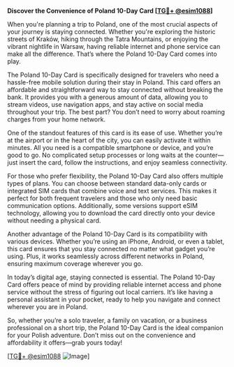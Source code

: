 **Discover the Convenience of Poland 10-Day Card [[TG💪+ @esim1088](https://t.me/s/esim1088)]**

When you're planning a trip to Poland, one of the most crucial aspects of your journey is staying connected. Whether you're exploring the historic streets of Kraków, hiking through the Tatra Mountains, or enjoying the vibrant nightlife in Warsaw, having reliable internet and phone service can make all the difference. That’s where the Poland 10-Day Card comes into play.

The Poland 10-Day Card is specifically designed for travelers who need a hassle-free mobile solution during their stay in Poland. This card offers an affordable and straightforward way to stay connected without breaking the bank. It provides you with a generous amount of data, allowing you to stream videos, use navigation apps, and stay active on social media throughout your trip. The best part? You don’t need to worry about roaming charges from your home network.

One of the standout features of this card is its ease of use. Whether you’re at the airport or in the heart of the city, you can easily activate it within minutes. All you need is a compatible smartphone or device, and you’re good to go. No complicated setup processes or long waits at the counter—just insert the card, follow the instructions, and enjoy seamless connectivity.

For those who prefer flexibility, the Poland 10-Day Card also offers multiple types of plans. You can choose between standard data-only cards or integrated SIM cards that combine voice and text services. This makes it perfect for both frequent travelers and those who only need basic communication options. Additionally, some versions support eSIM technology, allowing you to download the card directly onto your device without needing a physical card.

Another advantage of the Poland 10-Day Card is its compatibility with various devices. Whether you’re using an iPhone, Android, or even a tablet, this card ensures that you stay connected no matter what gadget you’re using. Plus, it works seamlessly across different networks in Poland, ensuring maximum coverage wherever you go.

In today’s digital age, staying connected is essential. The Poland 10-Day Card offers peace of mind by providing reliable internet access and phone service without the stress of figuring out local carriers. It’s like having a personal assistant in your pocket, ready to help you navigate and connect wherever you are in Poland.

So, whether you’re a solo traveler, a family on vacation, or a business professional on a short trip, the Poland 10-Day Card is the ideal companion for your Polish adventure. Don’t miss out on the convenience and affordability it offers—grab yours today! 

[[TG💪+ @esim1088](https://t.me/s/esim1088) ![Image](https://i.postimg.cc/Y0z9fWf4/image.png)]